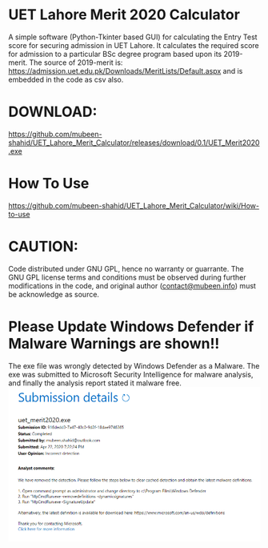 # UET Lahore Merit 2020 Calculator
A simple software (Python-Tkinter based GUI) for calculating the Entry Test score for securing admission in UET Lahore.
It calculates the required score for admission to a particular BSc degree program based upon its 2019-merit. 
The source of 2019-merit is:
https://admission.uet.edu.pk/Downloads/MeritLists/Default.aspx
and is embedded in the code as csv also.

# DOWNLOAD:
https://github.com/mubeen-shahid/UET_Lahore_Merit_Calculator/releases/download/0.1/UET_Merit2020.exe

# How To Use
https://github.com/mubeen-shahid/UET_Lahore_Merit_Calculator/wiki/How-to-use

# CAUTION:
Code distributed under GNU GPL, hence no warranty or guarrante. The GNU GPL license terms and conditions must be observed during further modifications in the code, and original author (contact@mubeen.info) must be acknowledge as source.

# Please Update Windows Defender if Malware Warnings are shown!!
The exe file was wrongly detected by Windows Defender as a Malware. The exe was submitted to Microsoft Security Intelligence for malware analysis, and finally the analysis report stated it malware free.
![Microsoft Security Intelligence - Malware Analysis Report](https://github.com/mubeen-shahid/UET_Lahore_Merit_Calculator/blob/master/MSI_MalwareAnalysisReport.PNG)
